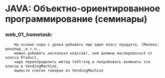 # JAVA: Объектно-ориентированное программирование (семинары)  

### web_01_hometask:
        На основе кода с урока добавить еще один класс продукта, (Молоко, шоколад ,и т.п., 
        можно добавить несколько классов), они должны наследоваться от класса Product, 
        надо переопределить метод toString и попробовать включить эти классы в VendingMachine, 
        вывести список товаров из VendingMachine
